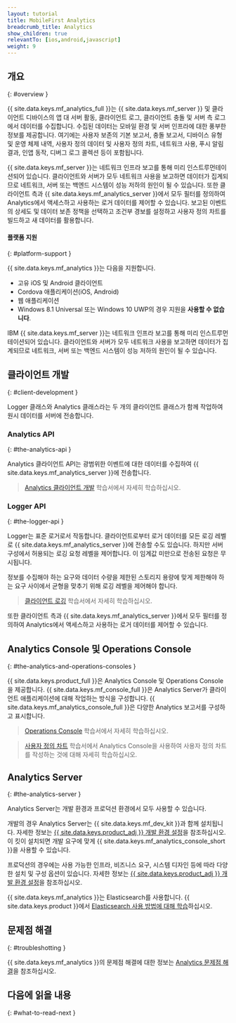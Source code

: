 ```yaml
---
layout: tutorial
title: MobileFirst Analytics
breadcrumb_title: Analytics
show_children: true
relevantTo: [ios,android,javascript]
weight: 9
---
```

<!-- NLS_CHARSET=UTF-8 -->
## 개요
{: #overview }

{{ site.data.keys.mf_analytics_full }}는 {{ site.data.keys.mf_server }} 및 클라이언트 디바이스의 앱 대 서버 활동, 클라이언트 로그, 클라이언트 충돌 및 서버 측 로그에서 데이터를 수집합니다. 수집된 데이터는 모바일 환경 및 서버 인프라에 대한 풍부한 정보를 제공합니다. 여기에는 사용자 보존의 기본 보고서, 충돌 보고서, 디바이스 유형 및 운영 체제 내역, 사용자 정의 데이터 및 사용자 정의 차트, 네트워크 사용, 푸시 알림 결과, 인앱 동작, 디버그 로그 콜렉션 등이 포함됩니다. 

{{ site.data.keys.mf_server }}는 네트워크 인프라 보고를 통해 미리 인스트루먼테이션되어 있습니다. 클라이언트와 서버가 모두 네트워크 사용을 보고하면 데이터가 집계되므로 네트워크, 서버 또는 백엔드 시스템이 성능 저하의 원인이 될 수 있습니다. 또한 클라이언트 측과 {{ site.data.keys.mf_analytics_server }}에서 모두 필터를 정의하여 Analytics에서 액세스하고 사용하는 로거 데이터를 제어할 수 있습니다. 보고된 이벤트의 상세도 및 데이터 보존 정책을 선택하고 조건부 경보를 설정하고 사용자 정의 차트를 빌드하고 새 데이터를 활용합니다. 

#### 플랫폼 지원
{: #platform-support }

{{ site.data.keys.mf_analytics }}는 다음을 지원합니다. 

* 고유 iOS 및 Android 클라이언트
* Cordova 애플리케이션(iOS, Android)
* 웹 애플리케이션
* Windows 8.1 Universal 또는 Windows 10 UWP의 경우 지원을 **사용할 수 없습니다**. 

IBM {{ site.data.keys.mf_server }}는 네트워크 인프라 보고를 통해 미리 인스트루먼테이션되어 있습니다. 클라이언트와 서버가 모두 네트워크 사용을 보고하면 데이터가 집계되므로 네트워크, 서버 또는 백엔드 시스템이 성능 저하의 원인이 될 수 있습니다. 

## 클라이언트 개발
{: #client-development }

Logger 클래스와 Analytics 클래스라는 두 개의 클라이언트 클래스가 함께 작업하여 원시 데이터를 서버에 전송합니다. 

### Analytics API
{: #the-analytics-api }

Analytics 클라이언트 API는 광범위한 이벤트에 대한 데이터를 수집하여 {{ site.data.keys.mf_analytics_server }}에 전송합니다. 
> [Analytics 클라이언트 개발](analytics-api) 학습서에서 자세히 학습하십시오.

### Logger API
{: #the-logger-api }

Logger는 표준 로거로서 작동합니다. 클라이언트로부터 로거 데이터를 모든 로깅 레벨로 {{ site.data.keys.mf_analytics_server }}에 전송할 수도 있습니다. 하지만 서버 구성에서 허용되는 로깅 요청 레벨을 제어합니다. 이 임계값 미만으로 전송된 요청은 무시됩니다. 

정보를 수집해야 하는 요구와 데이터 수량을 제한된 스토리지 용량에 맞게 제한해야 하는 요구 사이에서 균형을 맞추기 위해 로깅 레벨을 제어해야 합니다. 

> [클라이언트 로깅](../application-development/client-side-log-collection/) 학습서에서 자세히 학습하십시오. 

또한 클라이언트 측과 {{ site.data.keys.mf_analytics_server }}에서 모두 필터를 정의하여 Analytics에서 액세스하고 사용하는 로거 데이터를 제어할 수 있습니다. 

## Analytics Console 및 Operations Console
{: #the-analytics-and-operations-consoles }

{{ site.data.keys.product_full }}은 Analytics Console 및 Operations Console을 제공합니다. {{ site.data.keys.mf_console_full }}은 Analytics Server가 클라이언트 애플리케이션에 대해 작업하는 방식을 구성합니다. {{ site.data.keys.mf_analytics_console_full }}은 다양한 Analytics 보고서를 구성하고 표시합니다. 

> [Operations Console](console) 학습서에서 자세히 학습하십시오. 

> [사용자 정의 차트](console/custom-charts) 학습서에서 Analytics Console을 사용하여 사용자 정의 차트를 작성하는 것에 대해 자세히 학습하십시오. 

## Analytics Server
{: #the-analytics-server }

Analytics Server는 개발 환경과 프로덕션 환경에서 모두 사용할 수 있습니다. 

개발의 경우 Analytics Server는 {{ site.data.keys.mf_dev_kit }}과 함께 설치됩니다. 자세한 정보는 [{{ site.data.keys.product_adj }} 개발 환경 설정](../installation-configuration/development/mobilefirst/)을 참조하십시오. 이 킷이 설치되면 개발 요구에 맞게 {{ site.data.keys.mf_analytics_console_short }}을 사용할 수 있습니다. 

프로덕션의 경우에는 사용 가능한 인프라, 비즈니스 요구, 시스템 디자인 등에 따라 다양한 설치 및 구성 옵션이 있습니다. 자세한 정보는 [{{ site.data.keys.product_adj }} 개발 환경 설정](../installation-configuration/production/analytics/)을 참조하십시오. 

{{ site.data.keys.mf_analytics }}는 Elasticsearch를 사용합니다. {{ site.data.keys.product }}에서 [Elasticsearch 사용 방법에 대해 학습](elasticsearch)하십시오. 

## 문제점 해결
{: #troubleshotting }

{{ site.data.keys.mf_analytics }}의 문제점 해결에 대한 정보는 [Analytics 문제점 해결](../troubleshooting/analytics/)을 참조하십시오. 

## 다음에 읽을 내용
{: #what-to-read-next }
